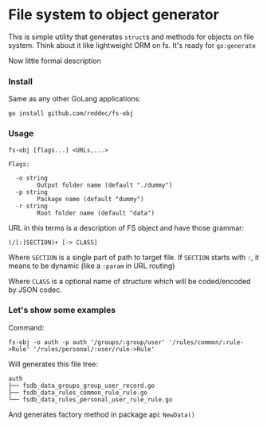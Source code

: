 # File system to object generator

This is simple utility that generates `struct`s and methods for objects on file system.
Think about it like lightweight ORM on fs. It's ready for `go:generate`

Now little formal description

### Install

Same as any other GoLang applications:

`go install github.com/reddec/fs-obj`


### Usage

```
fs-obj [flags...] <URLs,...>

Flags:

  -o string
        Output folder name (default "./dummy")
  -p string
        Package name (default "dummy")
  -r string
        Root folder name (default "data")
```

URL in this terms is a description of FS object and have those grammar:

`(/[:]SECTION)+ [-> CLASS]`

Where `SECTION` is a single part of path to target file. If `SECTION` starts with `:`, it means to be dynamic (like a `:param` in URL routing)

Where `CLASS` is a optional name of structure which will be coded/encoded by JSON codec.

### Let's show some examples

Command:

`fs-obj -o auth -p auth '/groups/:group/user' '/rules/common/:rule->Rule' '/rules/personal/:user/rule->Rule'`

Will generates this file tree:

```
auth
├── fsdb_data_groups_group_user_record.go
├── fsdb_data_rules_common_rule_rule.go
└── fsdb_data_rules_personal_user_rule_rule.go
```

And generates factory method in package api: `NewData()`
